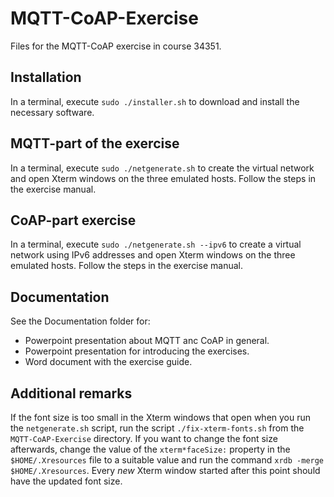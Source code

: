 # MQTT-CoAP-Exercise
Files for the MQTT-CoAP exercise in course 34351.

## Installation
In a terminal, execute `sudo ./installer.sh` to download and install the necessary software.

## MQTT-part of the exercise
In a terminal, execute `sudo ./netgenerate.sh` to create the virtual network and open Xterm windows on the three emulated hosts. Follow the steps in the exercise manual.

## CoAP-part exercise
In a terminal, execute `sudo ./netgenerate.sh --ipv6` to create a virtual network using IPv6 addresses and open Xterm windows on the three emulated hosts. Follow the steps in the exercise manual.

## Documentation
See the Documentation folder for:
- Powerpoint presentation about MQTT anc CoAP in general.
- Powerpoint presentation for introducing the exercises.
- Word document with the exercise guide.

## Additional remarks
If the font size is too small in the Xterm windows that open when you run the `netgenerate.sh` script, run the script `./fix-xterm-fonts.sh` from the `MQTT-CoAP-Exercise` directory. If you want to change the font size afterwards, change the value of the `xterm*faceSize:` property in the `$HOME/.Xresources` file to a suitable value and run the command `xrdb -merge $HOME/.Xresources`. Every *new* Xterm window started after this point should have the updated font size.
